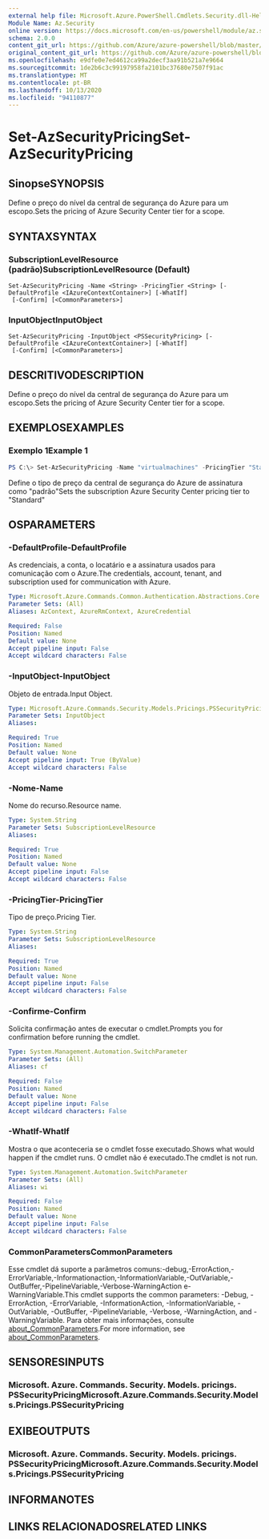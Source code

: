 ```yaml
---
external help file: Microsoft.Azure.PowerShell.Cmdlets.Security.dll-Help.xml
Module Name: Az.Security
online version: https://docs.microsoft.com/en-us/powershell/module/az.security/Set-AzSecurityPricing
schema: 2.0.0
content_git_url: https://github.com/Azure/azure-powershell/blob/master/src/Security/Security/help/Set-AzSecurityPricing.md
original_content_git_url: https://github.com/Azure/azure-powershell/blob/master/src/Security/Security/help/Set-AzSecurityPricing.md
ms.openlocfilehash: e9dfe0e7ed4612ca99a2decf3aa91b521a7e9664
ms.sourcegitcommit: 1de2b6c3c99197958fa2101bc37680e7507f91ac
ms.translationtype: MT
ms.contentlocale: pt-BR
ms.lasthandoff: 10/13/2020
ms.locfileid: "94110877"
---
```

# <span data-ttu-id="ae759-101">Set-AzSecurityPricing</span><span class="sxs-lookup"><span data-stu-id="ae759-101">Set-AzSecurityPricing</span></span>

## <span data-ttu-id="ae759-102">Sinopse</span><span class="sxs-lookup"><span data-stu-id="ae759-102">SYNOPSIS</span></span>
<span data-ttu-id="ae759-103">Define o preço do nível da central de segurança do Azure para um escopo.</span><span class="sxs-lookup"><span data-stu-id="ae759-103">Sets the pricing of Azure Security Center tier for a scope.</span></span>

## <span data-ttu-id="ae759-104">SYNTAX</span><span class="sxs-lookup"><span data-stu-id="ae759-104">SYNTAX</span></span>

### <span data-ttu-id="ae759-105">SubscriptionLevelResource (padrão)</span><span class="sxs-lookup"><span data-stu-id="ae759-105">SubscriptionLevelResource (Default)</span></span>
```
Set-AzSecurityPricing -Name <String> -PricingTier <String> [-DefaultProfile <IAzureContextContainer>] [-WhatIf]
 [-Confirm] [<CommonParameters>]
```

### <span data-ttu-id="ae759-106">InputObject</span><span class="sxs-lookup"><span data-stu-id="ae759-106">InputObject</span></span>
```
Set-AzSecurityPricing -InputObject <PSSecurityPricing> [-DefaultProfile <IAzureContextContainer>] [-WhatIf]
 [-Confirm] [<CommonParameters>]
```

## <span data-ttu-id="ae759-107">DESCRITIVO</span><span class="sxs-lookup"><span data-stu-id="ae759-107">DESCRIPTION</span></span>
<span data-ttu-id="ae759-108">Define o preço do nível da central de segurança do Azure para um escopo.</span><span class="sxs-lookup"><span data-stu-id="ae759-108">Sets the pricing of Azure Security Center tier for a scope.</span></span>

## <span data-ttu-id="ae759-109">EXEMPLOS</span><span class="sxs-lookup"><span data-stu-id="ae759-109">EXAMPLES</span></span>

### <span data-ttu-id="ae759-110">Exemplo 1</span><span class="sxs-lookup"><span data-stu-id="ae759-110">Example 1</span></span>
```powershell
PS C:\> Set-AzSecurityPricing -Name "virtualmachines" -PricingTier "Standard"
```

<span data-ttu-id="ae759-111">Define o tipo de preço da central de segurança do Azure de assinatura como "padrão"</span><span class="sxs-lookup"><span data-stu-id="ae759-111">Sets the subscription Azure Security Center pricing tier to "Standard"</span></span>


## <span data-ttu-id="ae759-112">OS</span><span class="sxs-lookup"><span data-stu-id="ae759-112">PARAMETERS</span></span>

### <span data-ttu-id="ae759-113">-DefaultProfile</span><span class="sxs-lookup"><span data-stu-id="ae759-113">-DefaultProfile</span></span>
<span data-ttu-id="ae759-114">As credenciais, a conta, o locatário e a assinatura usados para comunicação com o Azure.</span><span class="sxs-lookup"><span data-stu-id="ae759-114">The credentials, account, tenant, and subscription used for communication with Azure.</span></span>

```yaml
Type: Microsoft.Azure.Commands.Common.Authentication.Abstractions.Core.IAzureContextContainer
Parameter Sets: (All)
Aliases: AzContext, AzureRmContext, AzureCredential

Required: False
Position: Named
Default value: None
Accept pipeline input: False
Accept wildcard characters: False
```

### <span data-ttu-id="ae759-115">-InputObject</span><span class="sxs-lookup"><span data-stu-id="ae759-115">-InputObject</span></span>
<span data-ttu-id="ae759-116">Objeto de entrada.</span><span class="sxs-lookup"><span data-stu-id="ae759-116">Input Object.</span></span>

```yaml
Type: Microsoft.Azure.Commands.Security.Models.Pricings.PSSecurityPricing
Parameter Sets: InputObject
Aliases:

Required: True
Position: Named
Default value: None
Accept pipeline input: True (ByValue)
Accept wildcard characters: False
```

### <span data-ttu-id="ae759-117">-Nome</span><span class="sxs-lookup"><span data-stu-id="ae759-117">-Name</span></span>
<span data-ttu-id="ae759-118">Nome do recurso.</span><span class="sxs-lookup"><span data-stu-id="ae759-118">Resource name.</span></span>

```yaml
Type: System.String
Parameter Sets: SubscriptionLevelResource
Aliases:

Required: True
Position: Named
Default value: None
Accept pipeline input: False
Accept wildcard characters: False
```

### <span data-ttu-id="ae759-119">-PricingTier</span><span class="sxs-lookup"><span data-stu-id="ae759-119">-PricingTier</span></span>
<span data-ttu-id="ae759-120">Tipo de preço.</span><span class="sxs-lookup"><span data-stu-id="ae759-120">Pricing Tier.</span></span>

```yaml
Type: System.String
Parameter Sets: SubscriptionLevelResource
Aliases:

Required: True
Position: Named
Default value: None
Accept pipeline input: False
Accept wildcard characters: False
```

### <span data-ttu-id="ae759-121">-Confirme</span><span class="sxs-lookup"><span data-stu-id="ae759-121">-Confirm</span></span>
<span data-ttu-id="ae759-122">Solicita confirmação antes de executar o cmdlet.</span><span class="sxs-lookup"><span data-stu-id="ae759-122">Prompts you for confirmation before running the cmdlet.</span></span>

```yaml
Type: System.Management.Automation.SwitchParameter
Parameter Sets: (All)
Aliases: cf

Required: False
Position: Named
Default value: None
Accept pipeline input: False
Accept wildcard characters: False
```

### <span data-ttu-id="ae759-123">-WhatIf</span><span class="sxs-lookup"><span data-stu-id="ae759-123">-WhatIf</span></span>
<span data-ttu-id="ae759-124">Mostra o que aconteceria se o cmdlet fosse executado.</span><span class="sxs-lookup"><span data-stu-id="ae759-124">Shows what would happen if the cmdlet runs.</span></span> <span data-ttu-id="ae759-125">O cmdlet não é executado.</span><span class="sxs-lookup"><span data-stu-id="ae759-125">The cmdlet is not run.</span></span>

```yaml
Type: System.Management.Automation.SwitchParameter
Parameter Sets: (All)
Aliases: wi

Required: False
Position: Named
Default value: None
Accept pipeline input: False
Accept wildcard characters: False
```

### <span data-ttu-id="ae759-126">CommonParameters</span><span class="sxs-lookup"><span data-stu-id="ae759-126">CommonParameters</span></span>
<span data-ttu-id="ae759-127">Esse cmdlet dá suporte a parâmetros comuns:-debug,-ErrorAction,-ErrorVariable,-Informationaction,-InformationVariable,-OutVariable,-OutBuffer,-PipelineVariable,-Verbose-WarningAction e-WarningVariable.</span><span class="sxs-lookup"><span data-stu-id="ae759-127">This cmdlet supports the common parameters: -Debug, -ErrorAction, -ErrorVariable, -InformationAction, -InformationVariable, -OutVariable, -OutBuffer, -PipelineVariable, -Verbose, -WarningAction, and -WarningVariable.</span></span> <span data-ttu-id="ae759-128">Para obter mais informações, consulte [about_CommonParameters](http://go.microsoft.com/fwlink/?LinkID=113216).</span><span class="sxs-lookup"><span data-stu-id="ae759-128">For more information, see [about_CommonParameters](http://go.microsoft.com/fwlink/?LinkID=113216).</span></span>

## <span data-ttu-id="ae759-129">SENSORES</span><span class="sxs-lookup"><span data-stu-id="ae759-129">INPUTS</span></span>

### <span data-ttu-id="ae759-130">Microsoft. Azure. Commands. Security. Models. pricings. PSSecurityPricing</span><span class="sxs-lookup"><span data-stu-id="ae759-130">Microsoft.Azure.Commands.Security.Models.Pricings.PSSecurityPricing</span></span>

## <span data-ttu-id="ae759-131">EXIBE</span><span class="sxs-lookup"><span data-stu-id="ae759-131">OUTPUTS</span></span>

### <span data-ttu-id="ae759-132">Microsoft. Azure. Commands. Security. Models. pricings. PSSecurityPricing</span><span class="sxs-lookup"><span data-stu-id="ae759-132">Microsoft.Azure.Commands.Security.Models.Pricings.PSSecurityPricing</span></span>

## <span data-ttu-id="ae759-133">INFORMA</span><span class="sxs-lookup"><span data-stu-id="ae759-133">NOTES</span></span>

## <span data-ttu-id="ae759-134">LINKS RELACIONADOS</span><span class="sxs-lookup"><span data-stu-id="ae759-134">RELATED LINKS</span></span>
